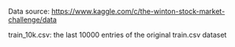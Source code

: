Data source: https://www.kaggle.com/c/the-winton-stock-market-challenge/data

train_10k.csv: the last 10000 entries of the original train.csv dataset
